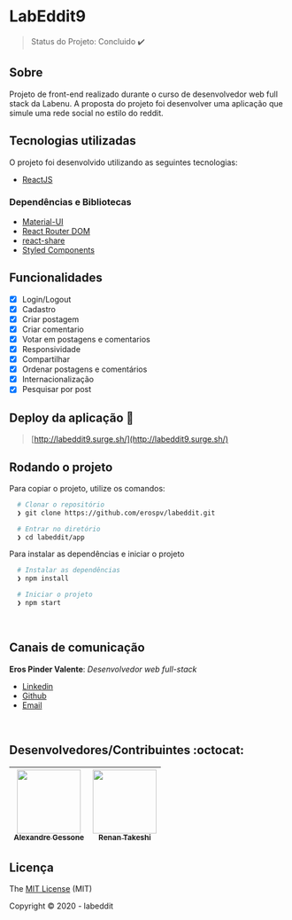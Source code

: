 # LabEddit9
> Status do Projeto: Concluido :heavy_check_mark:

## Sobre
Projeto de front-end realizado durante o curso de desenvolvedor web full stack da Labenu.
A proposta do projeto foi desenvolver uma aplicação que simule uma rede social no estilo do reddit.

## Tecnologias utilizadas
O projeto foi desenvolvido utilizando as seguintes tecnologias:

- [ReactJS](https://reactjs.org/)

### Dependências e Bibliotecas

- [Material-UI](https://material-ui.com/pt/)
- [React Router DOM](https://github.com/ReactTraining/react-router#readme)
- [react-share](https://www.npmjs.com/package/react-share)
- [Styled Components](https://styled-components.com/)


## Funcionalidades

- [X] Login/Logout
- [X] Cadastro
- [X] Criar postagem
- [X] Criar comentario
- [X] Votar em postagens e comentarios
- [X] Responsividade
- [X] Compartilhar
- [X] Ordenar postagens e comentários
- [X] Internacionalização
- [X] Pesquisar por post

## Deploy da aplicação :dash:
> [http://labeddit9.surge.sh/](http://labeddit9.surge.sh/)

## Rodando o projeto

Para copiar o projeto, utilize os comandos:

```bash
  # Clonar o repositório
  ❯ git clone https://github.com/erospv/labeddit.git

  # Entrar no diretório
  ❯ cd labeddit/app
```

Para instalar as dependências e iniciar o projeto

```bash
  # Instalar as dependências
  ❯ npm install

  # Iniciar o projeto
  ❯ npm start
```
<br>

## Canais de comunicação

**Eros Pinder Valente**: *Desenvolvedor web full-stack*

- [Linkedin](https://www.linkedin.com/in/erospv/)
- [Github](https://github.com/erospv)
- [Email](eros.pv@gmail.com)

<br>

## Desenvolvedores/Contribuintes :octocat:

<div align="center">

| [<img src="https://avatars3.githubusercontent.com/u/63556708?s=400&u=4fab3b3a497745ffdacb71550fa32b7d98314058&v=4" width=115><br><sub>Alexandre Gessone</sub>](https://github.com/AlexandreGessone) |  [<img src="https://avatars3.githubusercontent.com/u/10583511?s=400&u=e36b1a1945ee7d6811bfda30998a8e4199dae440&v=4" width=115><br><sub>Renan Takeshi</sub>](https://github.com/rtakeshi13)
| :---: | :---: |

</div>

## Licença

The [MIT License](https://github.com/erospv/labeddit/blob/master/LICENSE) (MIT)

Copyright :copyright: 2020 - labeddit
